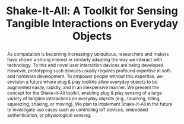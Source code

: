 ---
number: 26
title: "Shake-It-All: A Toolkit for Sensing Tangible Interactions on Everyday Objects"

author0_name: Sarah Delgado Rodriguez
author0_email: 
author0_affiliation: University of the Bundeswehr Munich
author0_video: 

author1_name: Oliver Heine
author1_email: 
author1_affiliation: University of the Bundeswehr Munich
author1_video: 

author2_name: Ismael Prieto Romero
author2_email: 
author2_affiliation: University of the Bundeswehr Munich
author2_video: 

author3_name: Lukas Mecke
author3_email: 
author3_affiliation: University of the Bundeswehr Munich
author3_video: 

author4_name: Felix Dietz
author4_email: 
author4_affiliation: University of the Bundeswehr Munich
author4_video: 

author5_name: Sarah Prange
author5_email: 
author5_affiliation: University of the Bundeswehr Munich
author5_video: 

author6_name: Florian Alt
author6_email: 
author6_affiliation: University of the Bundeswehr Munich
author6_video: 


abstract: "As computation is becoming increasingly ubiquitous, researchers and makers have shown a strong interest in similarly adapting the way we interact with technology. To this end novel user interaction devices are being developed. However, prototyping such devices usually requires profound expertise in soft- and hardware development. To empower people without this expertise, we envision a future where plug & play toolkits allow everyday objects to be augmented easily, rapidly, and in an inexpensive manner. We present the concept for the Shake-It-All toolkit, enabling plug & play sensing of a large variety of tangible interactions on everyday objects (e.g., touching, tilting, squeezing, shaking, or moving). We plan to implement Shake-It-All in the future to investigate use cases such as controlling IoT devices, embedded authentication, or physiological sensing."

pdf: 
---
